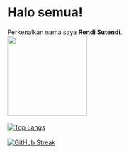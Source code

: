 # Halo semua! 
 
Perkenalkan nama saya **Rendi Sutendi**.<br>
<img height="180em" src="https://github-readme-stats-eight-theta.vercel.app/api?username=RendiS10&show_icons=true&theme=radical&border=b22222&include_all_commits=true&count_private=true"/>
<br/>
<br/>
[![Top Langs](https://github-readme-stats.vercel.app/api/top-langs/?username=RendiS10&layout=compact&theme=radical&border_color=b22222)](https://github.com/anuraghazra/github-readme-stats)
<br/>
<br/>
[![GitHub Streak](https://github-readme-streak-stats.herokuapp.com?user=RendiS10&theme=radical&border=b22222)](https://git.io/streak-stats)

  
